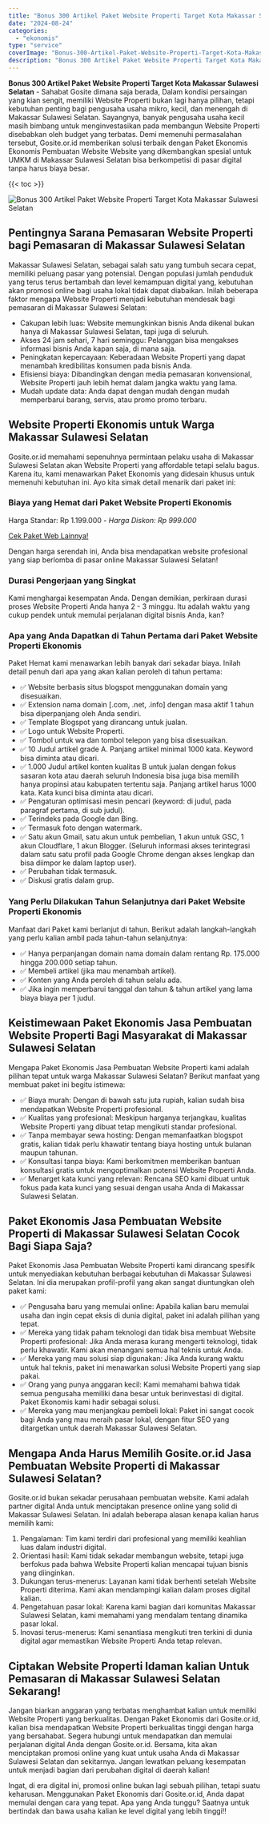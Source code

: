 ```yaml
---
title: "Bonus 300 Artikel Paket Website Properti Target Kota Makassar Sulawesi Selatan"
date: "2024-08-24"
categories: 
  - "ekonomis"
type: "service"
coverImage: "Bonus-300-Artikel-Paket-Website-Properti-Target-Kota-Makassar-Sulawesi-Selatan.png"
description: "Bonus 300 Artikel Paket Website Properti Target Kota Makassar Sulawesi Selatan. Ingat, di era digital ini, promosi online bukan lagi sebuah pilihan, tetapi s..."
---
```


**Bonus 300 Artikel Paket Website Properti Target Kota Makassar Sulawesi Selatan** - Sahabat Gosite dimana saja berada, Dalam kondisi persaingan yang kian sengit, memiliki Website Properti bukan lagi hanya pilihan, tetapi kebutuhan penting bagi pengusaha usaha mikro, kecil, dan menengah di Makassar Sulawesi Selatan. Sayangnya, banyak pengusaha usaha kecil masih bimbang untuk menginvestasikan pada membangun Website Properti disebabkan oleh budget yang terbatas. Demi memenuhi permasalahan tersebut, Gosite.or.id memberikan solusi terbaik dengan Paket Ekonomis Ekonomis Pembuatan Website Website yang dikembangkan spesial untuk UMKM di Makassar Sulawesi Selatan bisa berkompetisi di pasar digital tanpa harus biaya besar.

{{< toc >}}

![Bonus 300 Artikel Paket Website Properti Target Kota Makassar Sulawesi Selatan](/images/ekonomis/Bonus-300-Artikel-Paket-Website-Properti-Target-Kota-Makassar-Sulawesi-Selatan.png)

## Pentingnya Sarana Pemasaran Website Properti bagi Pemasaran di Makassar Sulawesi Selatan

Makassar Sulawesi Selatan, sebagai salah satu yang tumbuh secara cepat, memiliki peluang pasar yang potensial. Dengan populasi jumlah penduduk yang terus terus bertambah dan level kemampuan digital yang, kebutuhan akan promosi online bagi usaha lokal tidak dapat diabaikan. Inilah beberapa faktor mengapa Website Properti menjadi kebutuhan mendesak bagi pemasaran di Makassar Sulawesi Selatan:

- Cakupan lebih luas: Website memungkinkan bisnis Anda dikenal bukan hanya di Makassar Sulawesi Selatan, tapi juga di seluruh.
- Akses 24 jam sehari, 7 hari seminggu: Pelanggan bisa mengakses informasi bisnis Anda kapan saja, di mana saja.
- Peningkatan kepercayaan: Keberadaan Website Properti yang dapat menambah kredibilitas konsumen pada bisnis Anda.
- Efisiensi biaya: Dibandingkan dengan media pemasaran konvensional, Website Properti jauh lebih hemat dalam jangka waktu yang lama.
- Mudah update data: Anda dapat dengan mudah dengan mudah memperbarui barang, servis, atau promo promo terbaru.

## Website Properti Ekonomis untuk Warga Makassar Sulawesi Selatan

Gosite.or.id memahami sepenuhnya permintaan pelaku usaha di Makassar Sulawesi Selatan akan Website Properti yang affordable tetapi selalu bagus. Karena itu, kami menawarkan Paket Ekonomis yang didesain khusus untuk memenuhi kebutuhan ini. Ayo kita simak detail menarik dari paket ini:

### Biaya yang Hemat dari Paket Website Properti Ekonomis

<a class="cta-button">Harga Standar: Rp 1.199.000 - <em>Harga Diskon: Rp 999.000</em></a>

<a href="/jasa-web/" class="cta-button">Cek Paket Web Lainnya!</a>

Dengan harga serendah ini, Anda bisa mendapatkan website profesional yang siap berlomba di pasar online Makassar Sulawesi Selatan!

### Durasi Pengerjaan yang Singkat

Kami menghargai kesempatan Anda. Dengan demikian, perkiraan durasi proses Website Properti Anda hanya 2 - 3 minggu. Itu adalah waktu yang cukup pendek untuk memulai perjalanan digital bisnis Anda, kan?

### Apa yang Anda Dapatkan di Tahun Pertama dari Paket Website Properti Ekonomis

Paket Hemat kami menawarkan lebih banyak dari sekadar biaya. Inilah detail penuh dari apa yang akan kalian peroleh di tahun pertama:

- ✅ Website berbasis situs blogspot menggunakan domain yang disesuaikan.
- ✅ Extension nama domain \[.com, .net, .info\] dengan masa aktif 1 tahun bisa diperpanjang oleh Anda sendiri.
- ✅ Template Blogspot yang dirancang untuk jualan.
- ✅ Logo untuk Website Properti.
- ✅ Tombol untuk wa dan tombol telepon yang bisa disesuaikan.
- ✅ 10 Judul artikel grade A. Panjang artikel minimal 1000 kata. Keyword bisa diminta atau dicari.
- ✅ 1.000 Judul artikel konten kualitas B untuk jualan dengan fokus sasaran kota atau daerah seluruh Indonesia bisa juga bisa memilih hanya propinsi atau kabupaten tertentu saja. Panjang artikel harus 1000 kata. Kata kunci bisa diminta atau dicari.
- ✅ Pengaturan optimisasi mesin pencari (keyword: di judul, pada paragraf pertama, di sub judul).
- ✅ Terindeks pada Google dan Bing.
- ✅ Termasuk foto dengan watermark.
- ✅ Satu akun Gmail, satu akun untuk pembelian, 1 akun untuk GSC, 1 akun Cloudflare, 1 akun Blogger. (Seluruh informasi akses terintegrasi dalam satu satu profil pada Google Chrome dengan akses lengkap dan bisa diimpor ke dalam laptop user).
- ✅ Perubahan tidak termasuk.
- ✅ Diskusi gratis dalam grup.

### Yang Perlu Dilakukan Tahun Selanjutnya dari Paket Website Properti Ekonomis

Manfaat dari Paket kami berlanjut di tahun. Berikut adalah langkah-langkah yang perlu kalian ambil pada tahun-tahun selanjutnya:

- ✅ Hanya perpanjangan domain nama domain dalam rentang Rp. 175.000 hingga 200.000 setiap tahun.
- ✅ Membeli artikel (jika mau menambah artikel).
- ✅ Konten yang Anda peroleh di tahun selalu ada.
- ✅ Jika ingin memperbarui tanggal dan tahun & tahun artikel yang lama biaya biaya per 1 judul.

## Keistimewaan Paket Ekonomis Jasa Pembuatan Website Properti Bagi Masyarakat di Makassar Sulawesi Selatan

Mengapa Paket Ekonomis Jasa Pembuatan Website Properti kami adalah pilihan tepat untuk warga Makassar Sulawesi Selatan? Berikut manfaat yang membuat paket ini begitu istimewa:

- ✅ Biaya murah: Dengan di bawah satu juta rupiah, kalian sudah bisa mendapatkan Website Properti profesional.
- ✅ Kualitas yang profesional: Meskipun harganya terjangkau, kualitas Website Properti yang dibuat tetap mengikuti standar profesional.
- ✅ Tanpa membayar sewa hosting: Dengan memanfaatkan blogspot gratis, kalian tidak perlu khawatir tentang biaya hosting untuk bulanan maupun tahunan.
- ✅ Konsultasi tanpa biaya: Kami berkomitmen memberikan bantuan konsultasi gratis untuk mengoptimalkan potensi Website Properti Anda.
- ✅ Menarget kata kunci yang relevan: Rencana SEO kami dibuat untuk fokus pada kata kunci yang sesuai dengan usaha Anda di Makassar Sulawesi Selatan.

## Paket Ekonomis Jasa Pembuatan Website Properti di Makassar Sulawesi Selatan Cocok Bagi Siapa Saja?

Paket Ekonomis Jasa Pembuatan Website Properti kami dirancang spesifik untuk menyediakan kebutuhan berbagai kebutuhan di Makassar Sulawesi Selatan. Ini dia merupakan profil-profil yang akan sangat diuntungkan oleh paket kami:

- ✅ Pengusaha baru yang memulai online: Apabila kalian baru memulai usaha dan ingin cepat eksis di dunia digital, paket ini adalah pilihan yang tepat.
- ✅ Mereka yang tidak paham teknologi dan tidak bisa membuat Website Properti profesional: Jika Anda merasa kurang mengerti teknologi, tidak perlu khawatir. Kami akan menangani semua hal teknis untuk Anda.
- ✅ Mereka yang mau solusi siap digunakan: Jika Anda kurang waktu untuk hal teknis, paket ini menawarkan solusi Website Properti yang siap pakai.
- ✅ Orang yang punya anggaran kecil: Kami memahami bahwa tidak semua pengusaha memiliki dana besar untuk berinvestasi di digital. Paket Ekonomis kami hadir sebagai solusi.
- ✅ Mereka yang mau menjangkau pembeli lokal: Paket ini sangat cocok bagi Anda yang mau meraih pasar lokal, dengan fitur SEO yang ditargetkan untuk daerah Makassar Sulawesi Selatan.

## Mengapa Anda Harus Memilih Gosite.or.id Jasa Pembuatan Website Properti di Makassar Sulawesi Selatan?

Gosite.or.id bukan sekadar perusahaan pembuatan website. Kami adalah partner digital Anda untuk menciptakan presence online yang solid di Makassar Sulawesi Selatan. Ini adalah beberapa alasan kenapa kalian harus memilih kami:

1. Pengalaman: Tim kami terdiri dari profesional yang memiliki keahlian luas dalam industri digital.
2. Orientasi hasil: Kami tidak sekadar membangun website, tetapi juga berfokus pada bahwa Website Properti kalian mencapai tujuan bisnis yang diinginkan.
3. Dukungan terus-menerus: Layanan kami tidak berhenti setelah Website Properti diterima. Kami akan mendampingi kalian dalam proses digital kalian.
4. Pengetahuan pasar lokal: Karena kami bagian dari komunitas Makassar Sulawesi Selatan, kami memahami yang mendalam tentang dinamika pasar lokal.
5. Inovasi terus-menerus: Kami senantiasa mengikuti tren terkini di dunia digital agar memastikan Website Properti Anda tetap relevan.

## Ciptakan Website Properti Idaman kalian Untuk Pemasaran di Makassar Sulawesi Selatan Sekarang!

Jangan biarkan anggaran yang terbatas menghambat kalian untuk memiliki Website Properti yang berkualitas. Dengan Paket Ekonomis dari Gosite.or.id, kalian bisa mendapatkan Website Properti berkualitas tinggi dengan harga yang bersahabat. Segera hubungi untuk mendapatkan dan memulai perjalanan digital Anda dengan Gosite.or.id. Bersama, kita akan menciptakan promosi online yang kuat untuk usaha Anda di Makassar Sulawesi Selatan dan sekitarnya. Jangan lewatkan peluang kesempatan untuk menjadi bagian dari perubahan digital di daerah kalian!

Ingat, di era digital ini, promosi online bukan lagi sebuah pilihan, tetapi suatu keharusan. Menggunakan Paket Ekonomis dari Gosite.or.id, Anda dapat memulai dengan cara yang tepat. Apa yang Anda tunggu? Saatnya untuk bertindak dan bawa usaha kalian ke level digital yang lebih tinggi!!